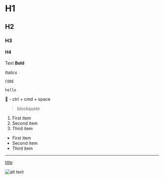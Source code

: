 # H1
## H2
### H3
#### H4
Text
**Bold**

*Italics*

`CODE`

```
hello
```

🤣 - ctrl + cmd + space

> blockquote

1. First item
2. Second item
3. Third item

- First item
- Second item
- Third item

---

[title](https://www.example.com)

![alt text](image.jpg)

